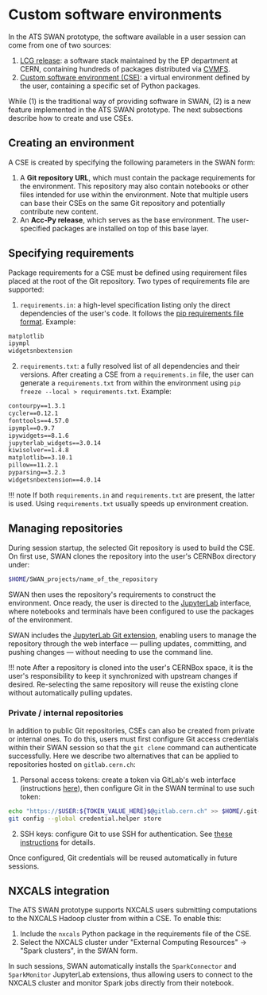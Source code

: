 # Custom software environments

In the ATS SWAN prototype, the software available in a user session can come from one of two sources:

1. [LCG release](https://lcginfo.cern.ch): a software stack maintained by the EP department at CERN, containing hundreds of packages distributed via [CVMFS](https://cernvm.cern.ch/fs/).
2. [Custom software environment (CSE)](https://docs.python.org/3/library/venv.html): a virtual environment defined by the user, containing a specific set of Python packages.

While (1) is the traditional way of providing software in SWAN, (2) is a new feature implemented in the ATS SWAN prototype. The next subsections describe how to create and use CSEs.

## Creating an environment

A CSE is created by specifying the following parameters in the SWAN form:

1. A **Git repository URL**, which must contain the package requirements for the environment. This repository may also contain notebooks or other files intended for use within the environment. Note that multiple users can base their CSEs on the same Git repository and potentially contribute new content.
2. An **Acc-Py release**,  which serves as the base environment. The user-specified packages are installed on top of this base layer.

## Specifying requirements

Package requirements for a CSE must be defined using requirement files placed at the root of the Git repository. Two types of requirements file are supported:

1. `requirements.in`: a high-level specification listing only the direct dependencies of the user's code. It follows the [pip requirements file format](https://pip.pypa.io/en/stable/reference/requirements-file-format/#requirements-file-format). Example:
```txt
matplotlib
ipympl
widgetsnbextension
```
2. `requirements.txt`: a fully resolved list of all dependencies and their versions. After creating a CSE from a `requirements.in` file, the user can generate a `requirements.txt` from within the environment using `pip freeze --local > requirements.txt`. Example:
```txt
contourpy==1.3.1
cycler==0.12.1
fonttools==4.57.0
ipympl==0.9.7
ipywidgets==8.1.6
jupyterlab_widgets==3.0.14
kiwisolver==1.4.8
matplotlib==3.10.1
pillow==11.2.1
pyparsing==3.2.3
widgetsnbextension==4.0.14
```

!!! note
    If both `requirements.in` and `requirements.txt` are present, the latter is used. Using `requirements.txt` usually speeds up environment creation.

## Managing repositories

During session startup, the selected Git repository is used to build the CSE. On first use, SWAN clones the repository into the user's CERNBox directory under:

```bash
$HOME/SWAN_projects/name_of_the_repository
```

SWAN then uses the repository's requirements to construct the environment. Once ready, the user is directed to the [JupyterLab](https://jupyter.org/) interface, where notebooks and terminals have been configured to use the packages of the environment.

SWAN includes the [JupyterLab Git extension](https://github.com/jupyterlab/jupyterlab-git), enabling users to manage the repository through the web interface — pulling updates, committing, and pushing changes — without needing to use the command line.

!!! note
    After a repository is cloned into the user's CERNBox space, it is the user's responsibility to keep it synchronized with upstream changes if desired. Re-selecting the same repository will reuse the existing clone without automatically pulling updates.

### Private / internal repositories

In addition to public Git repositories, CSEs can also be created from private or internal ones. To do this, users must first configure Git access credentials within their SWAN session so that the `git clone` command can authenticate successfully. Here we describe two alternatives that can be applied to repositories hosted on `gitlab.cern.ch`:

1. Personal access tokens: create a token via GitLab's web interface (instructions [here](https://docs.gitlab.com/user/profile/personal_access_tokens/)), then configure Git in the SWAN terminal to use such token:
```bash
echo "https://$USER:${TOKEN_VALUE_HERE}$@gitlab.cern.ch" >> $HOME/.git-credentials
git config --global credential.helper store
```
2. SSH keys: configure Git to use SSH for authentication. See [these instructions](https://docs.gitlab.com/user/ssh/) for details.

Once configured, Git credentials will be reused automatically in future sessions.

## NXCALS integration

The ATS SWAN prototype supports NXCALS users submitting computations to the NXCALS Hadoop cluster from within a CSE. To enable this:

1. Include the `nxcals` Python package in the requirements file of the CSE.
2. Select the NXCALS cluster under "External Computing Resources" → "Spark clusters", in the SWAN form.

In such sessions, SWAN automatically installs the `SparkConnector` and `SparkMonitor` JupyterLab extensions, thus allowing users to connect to the NXCALS cluster and monitor Spark jobs directly from their notebook.